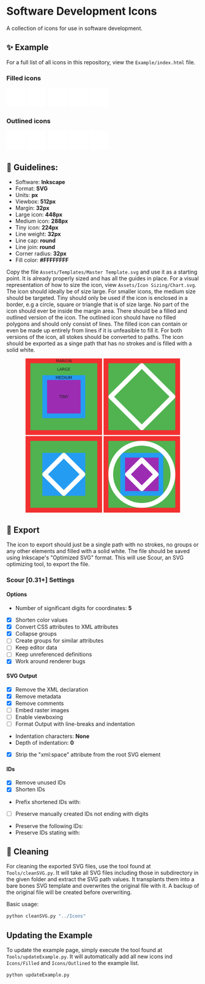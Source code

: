 # Software Development Icons
A collection of icons for use in software development.

## ✨ Example

For a full list of all icons in this repository, view the `Example/index.html` file.

### Filled icons
<p align="left">
<img src="Icons/Filled/Delete.svg" alt="Filled delete icon" width="50px">
<img src="Icons/Filled/DragAndDrop.svg" alt="Filled drag and drop icon" width="50px">
<img src="Icons/Filled/Radiation.svg" alt="Filled radiation icon" width="50px">
<img src="Icons/Filled/Settings.svg" alt="Filled settings icon" width="50px">
<img src="Icons/Filled/User.svg" alt="Filled user icon" width="50px">
</p>

### Outlined icons
<p align="left">
<img src="Icons/Outlined/Delete.svg" alt="Outlined delete icon" width="50px">
<img src="Icons/Outlined/DragAndDrop.svg" alt="Outlined drag and drop icon" width="50px">
<img src="Icons/Outlined/Radiation.svg" alt="Outlined radiation icon" width="50px">
<img src="Icons/Outlined/Settings.svg" alt="Outlined settings icon" width="50px">
<img src="Icons/Outlined/User.svg" alt="Outlined user icon" width="50px">
</p>

## 📐 Guidelines:

- Software: **Inkscape**
- Format: **SVG**
- Units: **px**
- Viewbox: **512px**
- Margin: **32px**
- Large icon: **448px**
- Medium icon: **288px**
- Tiny icon: **224px**
- Line weight: **32px**
- Line cap: **round**
- Line join: **round**
- Corner radius: **32px**
- Fill color: **#FFFFFFFF**

Copy the file `Assets/Templates/Master Template.svg` and use it as a starting point. It is already properly sized and has all the guides in place. For a visual representation of how to size the icon, view `Assets/Icon Sizing/Chart.svg`. The icon should ideally be of size large. For smaller icons, the medium size should be targeted. Tiny should only be used if the icon is enclosed in a border, e.g a circle, square or triangle that is of size large. No part of the icon should ever be inside the margin area. There should be a filled and outlined version of the icon. The outlined icon should have no filled polygons and should only consist of lines. The filled icon can contain or even be made up entirely from lines if it is unfeasible to fill it. For both versions of the icon, all stokes should be converted to paths. The icon should be exported as a singe path that has no strokes and is filled with a solid white.

<p align="center">
<img src="Assets/Sizing/Chart.svg" alt="Icon size chart" width="200px">
<img src="Assets/Sizing/Large.svg" alt="Example of a large icon" width="200px">
<img src="Assets/Sizing/Medium.svg" alt="Example of a medium icon" width="200px">
<img src="Assets/Sizing/Tiny.svg" alt="Example of a tiny icon" width="200px">
</p>

## 🛫 Export

The icon to export should just be a single path with no strokes, no groups or any other elements and filled with a solid white. The file should be saved using Inkscape's "Optimized SVG" format. This will use Scour, an SVG optimizing tool, to export the file.

### Scour [0.31+] Settings

#### Options
- Number of significant digits for coordinates: **5**
- [x] Shorten color values
- [x] Convert CSS attributes to XML attributes
- [x] Collapse groups
- [ ] Create groups for similar attributes
- [ ] Keep editor data
- [ ] Keep unreferenced definitions
- [x] Work around renderer bugs  

#### SVG Output
- [x] Remove the XML declaration
- [x] Remove metadata
- [x] Remove comments
- [ ] Embed raster images
- [ ] Enable viewboxing
- [ ] Format Output with line-breaks and indentation
- Indentation characters: **None**
- Depth of indentation: **0**
- [x] Strip the "xml:space" attribute from the root SVG element

#### IDs
- [x] Remove unused IDs
- [x] Shorten IDs
- Prefix shortened IDs with: 
- [ ] Preserve manually created IDs not ending with digits
- Preserve the following IDs:
- Preserve IDs stating with:

## 🧼 Cleaning

For cleaning the exported SVG files, use the tool found at `Tools/cleanSVG.py`. It will take all SVG files including those in subdirectory in the given folder and extract the SVG path values. It transplants them into a bare bones SVG template and overwrites the original file with it. A backup of the original file will be created before overwriting. 

Basic usage:
```bash
python cleanSVG.py "../Icons"
```

## Updating the Example

To update the example page, simply execute the tool found at `Tools/updateExample.py`. It will automatically add all new icons ind `Icons/Filled` and `Icons/Outlined` to the example list.
```bash
python updateExample.py
```